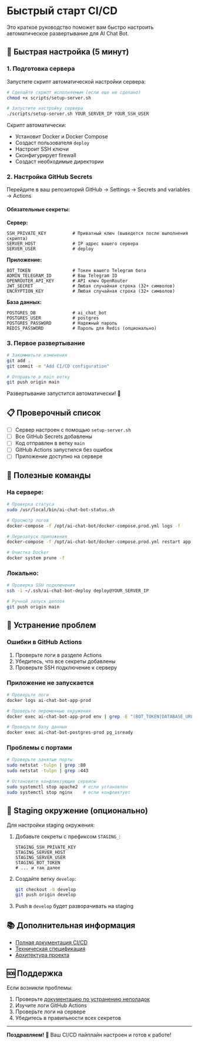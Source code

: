 # Быстрый старт CI/CD

Это краткое руководство поможет вам быстро настроить автоматическое развертывание для AI Chat Bot.

## 🚀 Быстрая настройка (5 минут)

### 1. Подготовка сервера

Запустите скрипт автоматической настройки сервера:

```bash
# Сделайте скрипт исполняемым (если еще не сделано)
chmod +x scripts/setup-server.sh

# Запустите настройку сервера
./scripts/setup-server.sh YOUR_SERVER_IP YOUR_SSH_USER
```

Скрипт автоматически:
- Установит Docker и Docker Compose
- Создаст пользователя `deploy`
- Настроит SSH ключи
- Сконфигурирует firewall
- Создаст необходимые директории

### 2. Настройка GitHub Secrets

Перейдите в ваш репозиторий GitHub → Settings → Secrets and variables → Actions

#### Обязательные секреты:

**Сервер:**
```
SSH_PRIVATE_KEY          # Приватный ключ (выведется после выполнения скрипта)
SERVER_HOST              # IP адрес вашего сервера
SERVER_USER              # deploy
```

**Приложение:**
```
BOT_TOKEN                # Токен вашего Telegram бота
ADMIN_TELEGRAM_ID        # Ваш Telegram ID
OPENROUTER_API_KEY       # API ключ OpenRouter
JWT_SECRET               # Любая случайная строка (32+ символов)
ENCRYPTION_KEY           # Любая случайная строка (32+ символов)
```

**База данных:**
```
POSTGRES_DB              # ai_chat_bot
POSTGRES_USER            # postgres
POSTGRES_PASSWORD        # Надежный пароль
REDIS_PASSWORD           # Пароль для Redis (опционально)
```

### 3. Первое развертывание

```bash
# Закоммитьте изменения
git add .
git commit -m "Add CI/CD configuration"

# Отправьте в main ветку
git push origin main
```

Развертывание запустится автоматически! 🎉

## 📋 Проверочный список

- [ ] Сервер настроен с помощью `setup-server.sh`
- [ ] Все GitHub Secrets добавлены
- [ ] Код отправлен в ветку `main`
- [ ] GitHub Actions запустился без ошибок
- [ ] Приложение доступно на сервере

## 🔧 Полезные команды

### На сервере:

```bash
# Проверка статуса
sudo /usr/local/bin/ai-chat-bot-status.sh

# Просмотр логов
docker-compose -f /opt/ai-chat-bot/docker-compose.prod.yml logs -f

# Перезапуск приложения
docker-compose -f /opt/ai-chat-bot/docker-compose.prod.yml restart app

# Очистка Docker
docker system prune -f
```

### Локально:

```bash
# Проверка SSH подключения
ssh -i ~/.ssh/ai-chat-bot-deploy deploy@YOUR_SERVER_IP

# Ручной запуск деплоя
git push origin main
```

## 🐛 Устранение проблем

### Ошибки в GitHub Actions

1. Проверьте логи в разделе Actions
2. Убедитесь, что все секреты добавлены
3. Проверьте SSH подключение к серверу

### Приложение не запускается

```bash
# Проверьте логи
docker logs ai-chat-bot-app-prod

# Проверьте переменные окружения
docker exec ai-chat-bot-app-prod env | grep -E "(BOT_TOKEN|DATABASE_URL)"

# Проверьте базу данных
docker exec ai-chat-bot-postgres-prod pg_isready
```

### Проблемы с портами

```bash
# Проверьте занятые порты
sudo netstat -tulpn | grep :80
sudo netstat -tulpn | grep :443

# Остановите конфликтующие сервисы
sudo systemctl stop apache2  # если установлен
sudo systemctl stop nginx    # если конфликтует
```

## 🔄 Staging окружение (опционально)

Для настройки staging окружения:

1. Добавьте секреты с префиксом `STAGING_`:
   ```
   STAGING_SSH_PRIVATE_KEY
   STAGING_SERVER_HOST
   STAGING_SERVER_USER
   STAGING_BOT_TOKEN
   # ... и так далее
   ```

2. Создайте ветку `develop`:
   ```bash
   git checkout -b develop
   git push origin develop
   ```

3. Push в `develop` будет разворачивать на staging

## 📚 Дополнительная информация

- [Полная документация CI/CD](CI_CD_SETUP.md)
- [Техническая спецификация](TECHNICAL_SPECIFICATION.md)
- [Архитектура проекта](ARCHITECTURE.md)

## 🆘 Поддержка

Если возникли проблемы:

1. Проверьте [документацию по устранению неполадок](CI_CD_SETUP.md#устранение-неполадок)
2. Изучите логи GitHub Actions
3. Проверьте логи на сервере
4. Убедитесь в правильности всех секретов

---

**Поздравляем!** 🎉 Ваш CI/CD пайплайн настроен и готов к работе!
